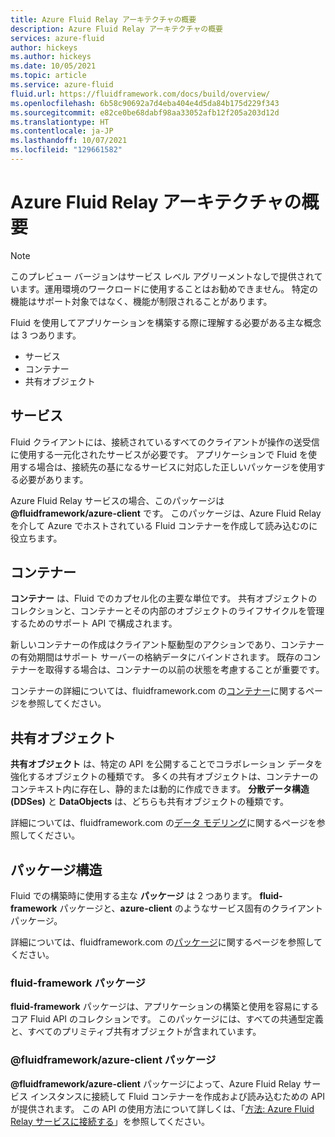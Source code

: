 ```yaml
---
title: Azure Fluid Relay アーキテクチャの概要
description: Azure Fluid Relay アーキテクチャの概要
services: azure-fluid
author: hickeys
ms.author: hickeys
ms.date: 10/05/2021
ms.topic: article
ms.service: azure-fluid
fluid.url: https://fluidframework.com/docs/build/overview/
ms.openlocfilehash: 6b58c90692a7d4eba404e4d5da84b175d229f343
ms.sourcegitcommit: e82ce0be68dabf98aa33052afb12f205a203d12d
ms.translationtype: HT
ms.contentlocale: ja-JP
ms.lasthandoff: 10/07/2021
ms.locfileid: "129661582"
---
```

# <a name="overview-of-azure-fluid-relay-architecture"></a>Azure Fluid Relay アーキテクチャの概要

> [!NOTE]
> このプレビュー バージョンはサービス レベル アグリーメントなしで提供されています。運用環境のワークロードに使用することはお勧めできません。 特定の機能はサポート対象ではなく、機能が制限されることがあります。

Fluid を使用してアプリケーションを構築する際に理解する必要がある主な概念は 3 つあります。

- サービス
- コンテナー
- 共有オブジェクト

## <a name="service"></a>サービス

Fluid クライアントには、接続されているすべてのクライアントが操作の送受信に使用する一元化されたサービスが必要です。 アプリケーションで Fluid を使用する場合は、接続先の基になるサービスに対応した正しいパッケージを使用する必要があります。

Azure Fluid Relay サービスの場合、このパッケージは **@fluidframework/azure-client** です。 このパッケージは、Azure Fluid Relay を介して Azure でホストされている Fluid コンテナーを作成して読み込むのに役立ちます。

## <a name="container"></a>コンテナー

**コンテナー** は、Fluid でのカプセル化の主要な単位です。 共有オブジェクトのコレクションと、コンテナーとその内部のオブジェクトのライフサイクルを管理するためのサポート API で構成されます。

新しいコンテナーの作成はクライアント駆動型のアクションであり、コンテナーの有効期間はサポート サーバーの格納データにバインドされます。 既存のコンテナーを取得する場合は、コンテナーの以前の状態を考慮することが重要です。

コンテナーの詳細については、fluidframework.com の[コンテナー](https://fluidframework.com/docs/build/containers/)に関するページを参照してください。

## <a name="shared-objects"></a>共有オブジェクト

**共有オブジェクト** は、特定の API を公開することでコラボレーション データを強化するオブジェクトの種類です。 多くの共有オブジェクトは、コンテナーのコンテキスト内に存在し、静的または動的に作成できます。 **分散データ構造 (DDSes)** と **DataObjects** は、どちらも共有オブジェクトの種類です。

詳細については、fluidframework.com の[データ モデリング](https://fluidframework.com/docs/build/data-modeling/)に関するページを参照してください。

## <a name="package-structure"></a>パッケージ構造

Fluid での構築時に使用する主な **パッケージ** は 2 つあります。 **fluid-framework** パッケージと、**azure-client** のようなサービス固有のクライアント パッケージ。

詳細については、fluidframework.com の[パッケージ](https://fluidframework.com/docs/build/packages/)に関するページを参照してください。

### <a name="the-fluid-framework-package"></a>fluid-framework パッケージ

**fluid-framework** パッケージは、アプリケーションの構築と使用を容易にするコア Fluid API のコレクションです。 このパッケージには、すべての共通型定義と、すべてのプリミティブ共有オブジェクトが含まれています。

### <a name="the-fluidframeworkazure-client-package"></a>@fluidframework/azure-client パッケージ

**@fluidframework/azure-client** パッケージによって、Azure Fluid Relay サービス インスタンスに接続して Fluid コンテナーを作成および読み込むための API が提供されます。 この API の使用方法について詳しくは、「[方法: Azure Fluid Relay サービスに接続する](../how-tos/connect-fluid-azure-service.md)」を参照してください。
